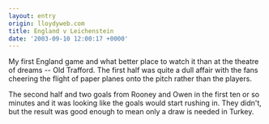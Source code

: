 ```yaml
---
layout: entry
origin: lloydyweb.com
title: England v Leichenstein
date: '2003-09-10 12:00:17 +0000'
---
```

My first England game and what better place to watch it than at the theatre of dreams -- Old Trafford. The first half was quite a dull affair with the fans cheering the flight of paper planes onto the pitch rather than the players.

The second half and two goals from Rooney and Owen in the first ten or so minutes and it was looking like the goals would start rushing in. They didn't, but the result was good enough to mean only a draw is needed in Turkey.